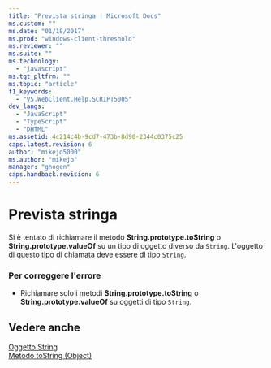 ```yaml
---
title: "Prevista stringa | Microsoft Docs"
ms.custom: ""
ms.date: "01/18/2017"
ms.prod: "windows-client-threshold"
ms.reviewer: ""
ms.suite: ""
ms.technology: 
  - "javascript"
ms.tgt_pltfrm: ""
ms.topic: "article"
f1_keywords: 
  - "VS.WebClient.Help.SCRIPT5005"
dev_langs: 
  - "JavaScript"
  - "TypeScript"
  - "DHTML"
ms.assetid: 4c214c4b-9cd7-473b-8d90-2344c0375c25
caps.latest.revision: 6
author: "mikejo5000"
ms.author: "mikejo"
manager: "ghogen"
caps.handback.revision: 6
---
```

# Prevista stringa
Si è tentato di richiamare il metodo **String.prototype.toString** o **String.prototype.valueOf** su un tipo di oggetto diverso da `String`.  L'oggetto di questo tipo di chiamata deve essere di tipo `String`.  
  
### Per correggere l'errore  
  
-   Richiamare solo i metodi **String.prototype.toString** o **String.prototype.valueOf** su oggetti di tipo `String`.  
  
## Vedere anche  
 [Oggetto String](../../javascript/reference/string-object-javascript.md)   
 [Metodo toString \(Object\)](../../javascript/reference/tostring-method-object-javascript.md)